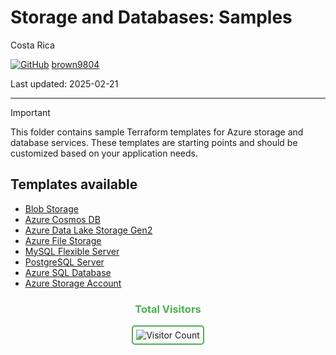 # Storage and Databases: Samples

Costa Rica

[![GitHub](https://img.shields.io/badge/--181717?logo=github&logoColor=ffffff)](https://github.com/)
[brown9804](https://github.com/brown9804)

Last updated: 2025-02-21

------------------------------------------

> [!IMPORTANT]
> This folder contains sample Terraform templates for Azure storage and database services. These templates are starting points and should be customized based on your application needs.

## Templates available

- [Blob Storage](./1_storage-databases/blob-storage)
- [Azure Cosmos DB](./1_storage-databases/cosmos-db)
- [Azure Data Lake Storage Gen2](./1_storage-databases/data-lake-storage)
- [Azure File Storage](./1_storage-databases/file-storage)
- [MySQL Flexible Server](./1_storage-databases/mysql-flexible-server)
- [PostgreSQL Server](./1_storage-databases/postgresql)
- [Azure SQL Database](./1_storage-databases/sql-database)
- [Azure Storage Account](./1_storage-databases/storage-account)

<div align="center">
  <h3 style="color: #4CAF50;">Total Visitors</h3>
  <img src="https://profile-counter.glitch.me/brown9804/count.svg" alt="Visitor Count" style="border: 2px solid #4CAF50; border-radius: 5px; padding: 5px;"/>
</div>
